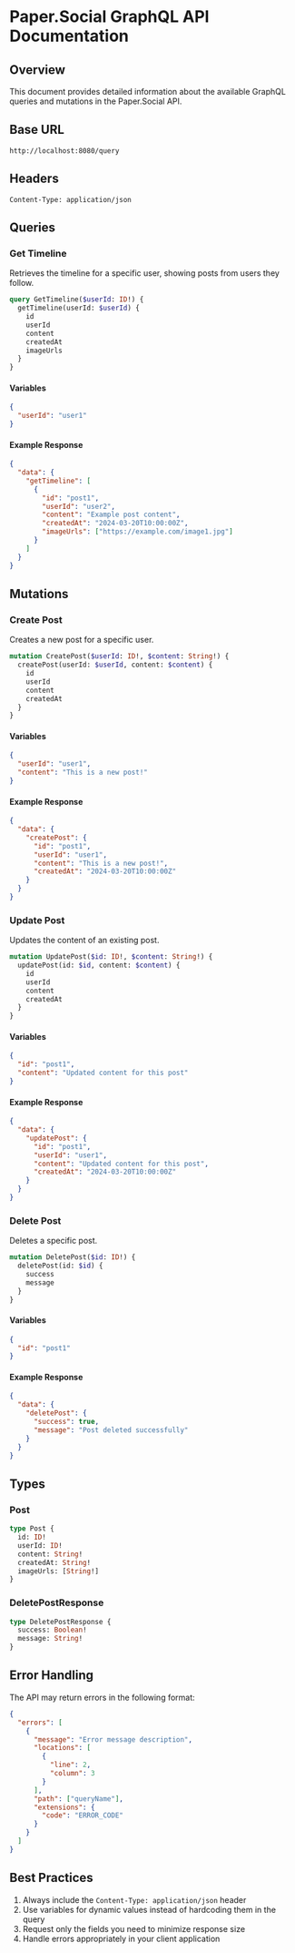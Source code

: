 # Paper.Social GraphQL API Documentation

## Overview
This document provides detailed information about the available GraphQL queries and mutations in the Paper.Social API.

## Base URL
```
http://localhost:8080/query
```

## Headers
```
Content-Type: application/json
```

## Queries

### Get Timeline
Retrieves the timeline for a specific user, showing posts from users they follow.

```graphql
query GetTimeline($userId: ID!) {
  getTimeline(userId: $userId) {
    id
    userId
    content
    createdAt
    imageUrls
  }
}
```

#### Variables
```json
{
  "userId": "user1"
}
```

#### Example Response
```json
{
  "data": {
    "getTimeline": [
      {
        "id": "post1",
        "userId": "user2",
        "content": "Example post content",
        "createdAt": "2024-03-20T10:00:00Z",
        "imageUrls": ["https://example.com/image1.jpg"]
      }
    ]
  }
}
```

## Mutations

### Create Post
Creates a new post for a specific user.

```graphql
mutation CreatePost($userId: ID!, $content: String!) {
  createPost(userId: $userId, content: $content) {
    id
    userId
    content
    createdAt
  }
}
```

#### Variables
```json
{
  "userId": "user1",
  "content": "This is a new post!"
}
```

#### Example Response
```json
{
  "data": {
    "createPost": {
      "id": "post1",
      "userId": "user1",
      "content": "This is a new post!",
      "createdAt": "2024-03-20T10:00:00Z"
    }
  }
}
```

### Update Post
Updates the content of an existing post.

```graphql
mutation UpdatePost($id: ID!, $content: String!) {
  updatePost(id: $id, content: $content) {
    id
    userId
    content
    createdAt
  }
}
```

#### Variables
```json
{
  "id": "post1",
  "content": "Updated content for this post"
}
```

#### Example Response
```json
{
  "data": {
    "updatePost": {
      "id": "post1",
      "userId": "user1",
      "content": "Updated content for this post",
      "createdAt": "2024-03-20T10:00:00Z"
    }
  }
}
```

### Delete Post
Deletes a specific post.

```graphql
mutation DeletePost($id: ID!) {
  deletePost(id: $id) {
    success
    message
  }
}
```

#### Variables
```json
{
  "id": "post1"
}
```

#### Example Response
```json
{
  "data": {
    "deletePost": {
      "success": true,
      "message": "Post deleted successfully"
    }
  }
}
```

## Types

### Post
```graphql
type Post {
  id: ID!
  userId: ID!
  content: String!
  createdAt: String!
  imageUrls: [String!]
}
```

### DeletePostResponse
```graphql
type DeletePostResponse {
  success: Boolean!
  message: String!
}
```

## Error Handling
The API may return errors in the following format:

```json
{
  "errors": [
    {
      "message": "Error message description",
      "locations": [
        {
          "line": 2,
          "column": 3
        }
      ],
      "path": ["queryName"],
      "extensions": {
        "code": "ERROR_CODE"
      }
    }
  ]
}
```

## Best Practices
1. Always include the `Content-Type: application/json` header
2. Use variables for dynamic values instead of hardcoding them in the query
3. Request only the fields you need to minimize response size
4. Handle errors appropriately in your client application 